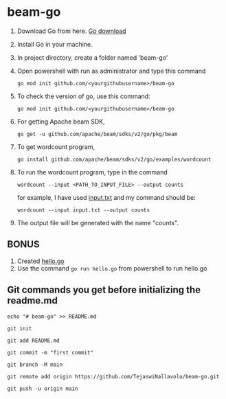 # beam-go

1. Download Go from here. [Go download](https://go.dev/doc/install)
2. Install Go in your machine.
3. In project directory, create a folder named 'beam-go'
4. Open powershell with run as administrator and type this command

   `go mod init github.com/<yourgithubusername>/beam-go`
  
5. To check the version of go, use this command:

   `go mod init github.com/<yourgithubusername>/beam-go`
   
6. For getting Apache beam SDK,

   `go get -u github.com/apache/beam/sdks/v2/go/pkg/beam` 
   
7. To get wordcount program,
    
    `go install github.com/apache/beam/sdks/v2/go/examples/wordcount`
 
8. To run the wordcount program, type in the command 
    
    `wordcount --input <PATH_TO_INPUT_FILE> --output counts` 
    
    for example, I have used [input.txt](https://github.com/TejaswiNallavolu/beam-go/blob/main/input.txt) and my command should be:
    
    `wordcount --input input.txt --output counts`
    
 9. The output file will be generated with the name "counts".

## BONUS

1. Created [hello.go](https://github.com/TejaswiNallavolu/beam-go/blob/main/hello.go)
2. Use the command `go run hello.go` from powershell to run hello.go


## Git commands you get before initializing the readme.md 

`echo "# beam-go" >> README.md`

`git init`

`git add README.md`

`git commit -m "first commit"`

`git branch -M main`

`git remote add origin https://github.com/TejaswiNallavolu/beam-go.git`

`git push -u origin main`
